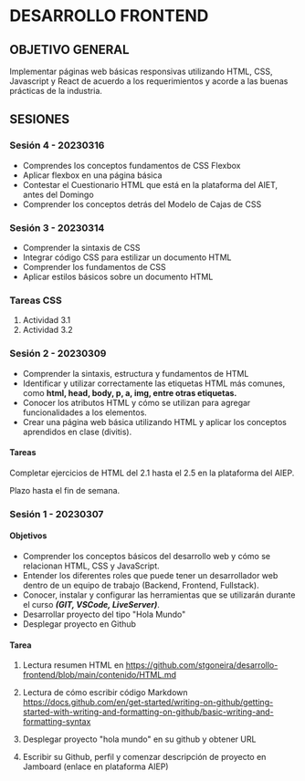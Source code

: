 # DESARROLLO FRONTEND

## OBJETIVO GENERAL
Implementar páginas web básicas responsivas utilizando HTML, CSS, Javascript y React de acuerdo a los requerimientos y acorde a las buenas prácticas de la industria. 

## SESIONES

### Sesión 4 - 20230316

- Comprendes los conceptos fundamentos de CSS Flexbox 
- Aplicar flexbox en una página básica 
- Contestar el Cuestionario HTML que está en la plataforma del AIET, antes del Domingo 
- Comprender los conceptos detrás del Modelo de Cajas de CSS 






### Sesión 3 - 20230314

- Comprender la sintaxis de CSS
- Integrar código CSS para estilizar un documento HTML 
- Comprender los fundamentos de CSS 
- Aplicar estilos básicos sobre un documento HTML 

### Tareas CSS 

1. Actividad 3.1 
2. Actividad 3.2  


### Sesión 2 - 20230309

- Comprender la sintaxis, estructura y fundamentos de HTML 
- Identificar y utilizar correctamente las etiquetas HTML más comunes, como **html, head, body, p, a, img, entre otras etiquetas.**
- Conocer los atributos HTML y cómo se utilizan para agregar funcionalidades a los elementos.
- Crear una página web básica utilizando HTML y aplicar los conceptos aprendidos en clase (divitis).

#### Tareas 

Completar ejercicios de HTML del 2.1 hasta el 2.5 en la plataforma del AIEP. 

Plazo hasta el fin de semana. 





### Sesión 1 - 20230307

#### Objetivos

- Comprender los conceptos básicos del desarrollo web y cómo se relacionan HTML, CSS y JavaScript.
- Entender los diferentes roles que puede tener un desarrollador web dentro de un equipo de trabajo (Backend, Frontend, Fullstack).
- Conocer, instalar y configurar las herramientas que se utilizarán durante el curso ***(GIT, VSCode, LiveServer)***.
- Desarrollar proyecto del tipo "Hola Mundo"
- Desplegar proyecto en Github

#### Tarea 

1. Lectura resumen HTML en https://github.com/stgoneira/desarrollo-frontend/blob/main/contenido/HTML.md 

2. Lectura de cómo escribir código Markdown https://docs.github.com/en/get-started/writing-on-github/getting-started-with-writing-and-formatting-on-github/basic-writing-and-formatting-syntax

3. Desplegar proyecto "hola mundo" en su github y obtener URL 

4. Escribir su Github, perfil y comenzar descripción de proyecto en Jamboard (enlace en plataforma AIEP)